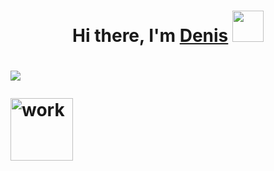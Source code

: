 


  


<h1 align="center">Hi there, I'm <a href="https://vk.com/sined_axmed" target="_blank">Denis</a> 
<img src="https://i.gifer.com/origin/4c/4c7dc3d8a6dd24c8169b85d7e0fff5fd_w200.gif" height="50"/> </h1>






<h1 aligh="center">
  
  ![](https://github-profile-summary-cards.vercel.app/api/cards/repos-per-language?username=gh0st3e&theme=solarized_dark)
  
  <img src="https://i.gifer.com/7reG.gif" alt="work" height="100">

  </h1>



